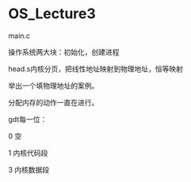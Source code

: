 # OS_Lecture3
main.c

操作系统两大块：初始化，创建进程

head.s内核分页，把线性地址映射到物理地址，恒等映射

举出一个填物理地址的案例。

分配内存的动作一直在进行。

gdt每一位：

0 空

1 内核代码段

3 内核数据段